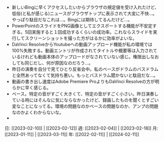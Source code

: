 - 新しいBingに早くアクセスしたいからブラウザの規定値を受け入れたけど、低俗(と私が感じる)ニュースがブラウザトップに表示されて大変に不快…。やっぱり駄目だなこれは…。Bingには期待してるんだけど…。
- PowerPointのスライドをPNG画像としてエクスポートする機能が不安定すぎる。5回実施すると１回成功するくらいの成功率。これならスライドを実行してスクリーンショットを撮った方がはるかに効率がよいな。
- DaVinci ResolveからYoutubeへの動画アップロード機能が私の環境では100%失敗する。動画エントリが作成されてタイトルや概要等は入力されているけれども動画本体のアップロードがなされていない感じ。権限出しなおしても同じだし、何が原因なのだろう…。
- 昨日の演奏を自分で見てひとり反省会中。私のベースがドラムのバスドラムと全然あってなくて気持ち悪い。もっとバスドラム聞かないと駄目だな…。
- 動画の書き出し速度はAdobe Premiere ProよりもDaVinci Resolveの方が明らかに早く感じる。
- ベース。特定の音がすごく大きくて、特定の音がすごく小さい。昨日演奏している時にはそんなに気にならなかったけど、録画したものを聞くとすごい変なことになってる。環境の問題なのかベースの問題なのか、アンプの問題なのかよくわからないな。
- 

日: [[2023-02-10]] | [[2023-02-12]]
週: [[2023-02-04]] | [[2023-02-18]]
月: [[2023-01-11]] | [[2023-03-11]]
年: [[2022-02-11]] | [[2024-02-11]]